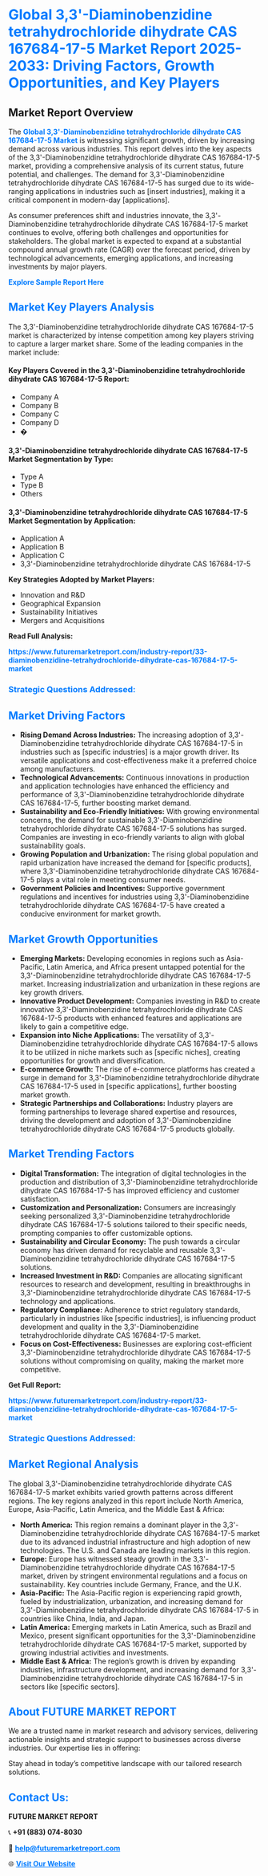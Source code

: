 <h1 style="color: #007BFF;">Global 3,3'-Diaminobenzidine tetrahydrochloride dihydrate CAS 167684-17-5 Market Report 2025-2033: Driving Factors, Growth Opportunities, and Key Players</h1>

<section id="overview">
<h2>Market Report Overview</h2>
<p>The <a href="https://www.futuremarketreport.com/industry-report/33-diaminobenzidine-tetrahydrochloride-dihydrate-cas-167684-17-5-market" style="color: #007BFF; text-decoration: none;"><strong>Global 3,3'-Diaminobenzidine tetrahydrochloride dihydrate CAS 167684-17-5 Market</strong></a> is witnessing significant growth, driven by increasing demand across various industries. This report delves into the key aspects of the 3,3'-Diaminobenzidine tetrahydrochloride dihydrate CAS 167684-17-5 market, providing a comprehensive analysis of its current status, future potential, and challenges. The demand for 3,3'-Diaminobenzidine tetrahydrochloride dihydrate CAS 167684-17-5 has surged due to its wide-ranging applications in industries such as [insert industries], making it a critical component in modern-day [applications].</p>
<p>As consumer preferences shift and industries innovate, the 3,3'-Diaminobenzidine tetrahydrochloride dihydrate CAS 167684-17-5 market continues to evolve, offering both challenges and opportunities for stakeholders. The global market is expected to expand at a substantial compound annual growth rate (CAGR) over the forecast period, driven by technological advancements, emerging applications, and increasing investments by major players.</p>
</section>

<section id="overview">
<p><a href="https://www.futuremarketreport.com/request-sample/reportId=120398" style="color: #007BFF; text-decoration: none;"><strong>Explore Sample Report Here</strong></a></p>
</section>

<section id="key-players">
<h2 style="color: #007BFF;">Market Key Players Analysis</h2>
<p>The 3,3'-Diaminobenzidine tetrahydrochloride dihydrate CAS 167684-17-5 market is characterized by intense competition among key players striving to capture a larger market share. Some of the leading companies in the market include:</p>
<h4>Key Players Covered in the 3,3'-Diaminobenzidine tetrahydrochloride dihydrate CAS 167684-17-5 Report:</h4>
<ul><li>Company A</li><li>Company B</li><li>Company C</li><li>Company D</li><li>�</li></ul>
<h4>3,3'-Diaminobenzidine tetrahydrochloride dihydrate CAS 167684-17-5 Market Segmentation by Type:</h4>
<ul><li>Type A</li><li>Type B</li><li>Others</li></ul>

<h4>3,3'-Diaminobenzidine tetrahydrochloride dihydrate CAS 167684-17-5 Market Segmentation by Application:</h4>
<ul><li>Application A</li><li>Application B</li><li>Application C</li><li>3,3&#039;-Diaminobenzidine tetrahydrochloride dihydrate CAS 167684-17-5</li></ul>
<p><strong>Key Strategies Adopted by Market Players:</strong></p>
<ul>
<li>Innovation and R&D</li>
<li>Geographical Expansion</li>
<li>Sustainability Initiatives</li>
<li>Mergers and Acquisitions</li>
</ul>
</section>

<section>
<p><strong>Read Full Analysis: </strong></p><a href="https://www.futuremarketreport.com/industry-report/33-diaminobenzidine-tetrahydrochloride-dihydrate-cas-167684-17-5-market" style="color: #007BFF; text-decoration: none;"><strong>https://www.futuremarketreport.com/industry-report/33-diaminobenzidine-tetrahydrochloride-dihydrate-cas-167684-17-5-market</strong></a>
<h3 style="color: #007BFF;">Strategic Questions Addressed:</h3>
</section>

<section id="driving-factors">
<h2 style="color: #007BFF;">Market Driving Factors</h2>
<ul>
<li><strong>Rising Demand Across Industries:</strong> The increasing adoption of 3,3'-Diaminobenzidine tetrahydrochloride dihydrate CAS 167684-17-5 in industries such as [specific industries] is a major growth driver. Its versatile applications and cost-effectiveness make it a preferred choice among manufacturers.</li>
<li><strong>Technological Advancements:</strong> Continuous innovations in production and application technologies have enhanced the efficiency and performance of 3,3'-Diaminobenzidine tetrahydrochloride dihydrate CAS 167684-17-5, further boosting market demand.</li>
<li><strong>Sustainability and Eco-Friendly Initiatives:</strong> With growing environmental concerns, the demand for sustainable 3,3'-Diaminobenzidine tetrahydrochloride dihydrate CAS 167684-17-5 solutions has surged. Companies are investing in eco-friendly variants to align with global sustainability goals.</li>
<li><strong>Growing Population and Urbanization:</strong> The rising global population and rapid urbanization have increased the demand for [specific products], where 3,3'-Diaminobenzidine tetrahydrochloride dihydrate CAS 167684-17-5 plays a vital role in meeting consumer needs.</li>
<li><strong>Government Policies and Incentives:</strong> Supportive government regulations and incentives for industries using 3,3'-Diaminobenzidine tetrahydrochloride dihydrate CAS 167684-17-5 have created a conducive environment for market growth.</li>
</ul>
</section>

<section id="growth-opportunities">
<h2 style="color: #007BFF;">Market Growth Opportunities</h2>
<ul>
<li><strong>Emerging Markets:</strong> Developing economies in regions such as Asia-Pacific, Latin America, and Africa present untapped potential for the 3,3'-Diaminobenzidine tetrahydrochloride dihydrate CAS 167684-17-5 market. Increasing industrialization and urbanization in these regions are key growth drivers.</li>
<li><strong>Innovative Product Development:</strong> Companies investing in R&D to create innovative 3,3'-Diaminobenzidine tetrahydrochloride dihydrate CAS 167684-17-5 products with enhanced features and applications are likely to gain a competitive edge.</li>
<li><strong>Expansion into Niche Applications:</strong> The versatility of 3,3'-Diaminobenzidine tetrahydrochloride dihydrate CAS 167684-17-5 allows it to be utilized in niche markets such as [specific niches], creating opportunities for growth and diversification.</li>
<li><strong>E-commerce Growth:</strong> The rise of e-commerce platforms has created a surge in demand for 3,3'-Diaminobenzidine tetrahydrochloride dihydrate CAS 167684-17-5 used in [specific applications], further boosting market growth.</li>
<li><strong>Strategic Partnerships and Collaborations:</strong> Industry players are forming partnerships to leverage shared expertise and resources, driving the development and adoption of 3,3'-Diaminobenzidine tetrahydrochloride dihydrate CAS 167684-17-5 products globally.</li>
</ul>
</section>

<section id="trending-factors">
<h2 style="color: #007BFF;">Market Trending Factors</h2>
<ul>
<li><strong>Digital Transformation:</strong> The integration of digital technologies in the production and distribution of 3,3'-Diaminobenzidine tetrahydrochloride dihydrate CAS 167684-17-5 has improved efficiency and customer satisfaction.</li>
<li><strong>Customization and Personalization:</strong> Consumers are increasingly seeking personalized 3,3'-Diaminobenzidine tetrahydrochloride dihydrate CAS 167684-17-5 solutions tailored to their specific needs, prompting companies to offer customizable options.</li>
<li><strong>Sustainability and Circular Economy:</strong> The push towards a circular economy has driven demand for recyclable and reusable 3,3'-Diaminobenzidine tetrahydrochloride dihydrate CAS 167684-17-5 solutions.</li>
<li><strong>Increased Investment in R&D:</strong> Companies are allocating significant resources to research and development, resulting in breakthroughs in 3,3'-Diaminobenzidine tetrahydrochloride dihydrate CAS 167684-17-5 technology and applications.</li>
<li><strong>Regulatory Compliance:</strong> Adherence to strict regulatory standards, particularly in industries like [specific industries], is influencing product development and quality in the 3,3'-Diaminobenzidine tetrahydrochloride dihydrate CAS 167684-17-5 market.</li>
<li><strong>Focus on Cost-Effectiveness:</strong> Businesses are exploring cost-efficient 3,3'-Diaminobenzidine tetrahydrochloride dihydrate CAS 167684-17-5 solutions without compromising on quality, making the market more competitive.</li>
</ul>
</section>

<section>
<p><strong>Get Full Report: </strong></p><a href="https://www.futuremarketreport.com/industry-report/33-diaminobenzidine-tetrahydrochloride-dihydrate-cas-167684-17-5-market" style="color: #007BFF; text-decoration: none;"><strong>https://www.futuremarketreport.com/industry-report/33-diaminobenzidine-tetrahydrochloride-dihydrate-cas-167684-17-5-market</strong></a>
<h3 style="color: #007BFF;">Strategic Questions Addressed:</h3>
</section>


<section id="regional-analysis">
<h2 style="color: #007BFF;">Market Regional Analysis</h2>
<p>The global 3,3'-Diaminobenzidine tetrahydrochloride dihydrate CAS 167684-17-5 market exhibits varied growth patterns across different regions. The key regions analyzed in this report include North America, Europe, Asia-Pacific, Latin America, and the Middle East & Africa:</p>
<ul>
<li><strong>North America:</strong> This region remains a dominant player in the 3,3'-Diaminobenzidine tetrahydrochloride dihydrate CAS 167684-17-5 market due to its advanced industrial infrastructure and high adoption of new technologies. The U.S. and Canada are leading markets in this region.</li>
<li><strong>Europe:</strong> Europe has witnessed steady growth in the 3,3'-Diaminobenzidine tetrahydrochloride dihydrate CAS 167684-17-5 market, driven by stringent environmental regulations and a focus on sustainability. Key countries include Germany, France, and the U.K.</li>
<li><strong>Asia-Pacific:</strong> The Asia-Pacific region is experiencing rapid growth, fueled by industrialization, urbanization, and increasing demand for 3,3'-Diaminobenzidine tetrahydrochloride dihydrate CAS 167684-17-5 in countries like China, India, and Japan.</li>
<li><strong>Latin America:</strong> Emerging markets in Latin America, such as Brazil and Mexico, present significant opportunities for the 3,3'-Diaminobenzidine tetrahydrochloride dihydrate CAS 167684-17-5 market, supported by growing industrial activities and investments.</li>
<li><strong>Middle East & Africa:</strong> The region’s growth is driven by expanding industries, infrastructure development, and increasing demand for 3,3'-Diaminobenzidine tetrahydrochloride dihydrate CAS 167684-17-5 in sectors like [specific sectors].</li>
</ul>
</section>

<footer>
<h2 style="color: #007BFF;">About FUTURE MARKET REPORT</h2>
<p>We are a trusted name in market research and advisory services, delivering actionable insights and strategic support to businesses across diverse industries. Our expertise lies in offering:</p>

<p>Stay ahead in today’s competitive landscape with our tailored research solutions.</p>

<h2 style="color: #007BFF;">Contact Us:</h2>
<p><strong>FUTURE MARKET REPORT</strong></p>
<p>📞 <strong>+91 (883) 074-8030</strong></p>
<p>📧 <strong><a href="mailto:help@futuremarketreport.com" style="color: #007BFF;">help@futuremarketreport.com</a></strong></p>
<p>🌐 <strong><a href="https://www.futuremarketreport.com/" style="color: #007BFF;">Visit Our Website</a></strong></p>
</footer>